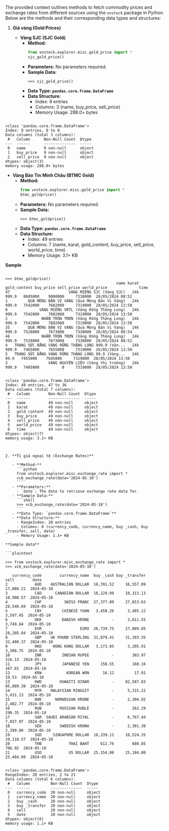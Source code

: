 The provided context outlines methods to fetch commodity prices and exchange rates from different sources using the `vnstock` package in Python. Below are the methods and their corresponding data types and structures:

1. **Giá vàng (Gold Prices)**
   
   - **Vàng SJC (SJC Gold)**
     - **Method:**
       ```python
       from vnstock.explorer.misc.gold_price import *
       sjc_gold_price()
       ```
     - **Parameters:** No parameters required.
     - **Sample Data:**
       ```shell
       >>> sjc_gold_price()
       ```
     - **Data Type: `pandas.core.frame.DataFrame`**
     - **Data Structure:**
       - Index: 9 entries
       - Columns: 3 (name, buy_price, sell_price)
       - Memory Usage: 288.0+ bytes

```plaintext

<class 'pandas.core.frame.DataFrame'>
Index: 9 entries, 0 to 8
Data columns (total 3 columns):
 #   Column      Non-Null Count  Dtype 
---  ------      --------------  ----- 
 0   name        9 non-null      object
 1   buy_price   9 non-null      object
 2   sell_price  9 non-null      object
dtypes: object(3)
memory usage: 288.0+ bytes

```

   - **Vàng Bảo Tín Minh Châu (BTMC Gold)**
     - **Method:**
       ```python
       from vnstock.explorer.misc.gold_price import * 
       btmc_goldprice()
       ```
     - **Parameters:** No parameters required.
     - **Sample Data:**
       ```shell
       >>> btmc_goldprice()
       ```
     - **Data Type: `pandas.core.frame.DataFrame`**
     - **Data Structure:**
       - Index: 49 entries
       - Columns: 7 (name, karat, gold_content, buy_price, sell_price, world_price, time)
       - Memory Usage: 3.1+ KB

**Sample**

```plaintext

>>> btmc_goldprice()
                                                 name karat gold_content buy_price sell_price world_price              time
47                          VÀNG MIẾNG SJC (Vàng SJC)   24k        999.9   8845000    9000000     7338000  28/05/2024 08:52
1         QUÀ MỪNG BẢN VỊ VÀNG (Quà Mừng Bản Vị Vàng)   24k        999.9   7542000    7682000     7319000  28/05/2024 13:50
0              VÀNG MIẾNG VRTL (Vàng Rồng Thăng Long)   24k        999.9   7542000    7682000     7319000  28/05/2024 13:50
2               NHẪN TRÒN TRƠN (Vàng Rồng Thăng Long)   24k        999.9   7542000    7682000     7319000  28/05/2024 13:50
35        QUÀ MỪNG BẢN VỊ VÀNG (Quà Mừng Bản Vị Vàng)   24k        999.9   7528000    7673000     7338000  28/05/2024 08:54
46              NHẪN TRÒN TRƠN (Vàng Rồng Thăng Long)   24k        999.9   7528000    7673000     7338000  28/05/2024 08:52
4   TRANG SỨC BẰNG VÀNG RỒNG THĂNG LONG 999.9 (Vàn...   24k        999.9   7465000    7655000     7319000  28/05/2024 13:50
5   TRANG SỨC BẰNG VÀNG RỒNG THĂNG LONG 99.9 (Vàng...   24k         99.9   7455000    7645000     7319000  28/05/2024 13:50
3                  VÀNG NGUYÊN LIỆU (Vàng thị trường)   24k        999.9   7405000          0     7319000  28/05/2024 13:50

```

```plaintext

<class 'pandas.core.frame.DataFrame'>
Index: 49 entries, 47 to 36
Data columns (total 7 columns):
 #   Column        Non-Null Count  Dtype 
---  ------        --------------  ----- 
 0   name          49 non-null     object
 1   karat         49 non-null     object
 2   gold_content  49 non-null     object
 3   buy_price     49 non-null     object
 4   sell_price    49 non-null     object
 5   world_price   49 non-null     object
 6   time          49 non-null     object
dtypes: object(7)
memory usage: 3.1+ KB



2. **Tỉ giá ngoại tệ (Exchange Rates)**
   
   - **Method:**
     ```python
     from vnstock.explorer.misc.exchange_rate import *
     vcb_exchange_rate(date='2024-05-10')
     ```
   - **Parameters:**
     - `date`: The date to retrieve exchange rate data for.
   - **Sample Data:**
     ```shell
     >>> vcb_exchange_rate(date='2024-05-10')
     ```
   - **Data Type: `pandas.core.frame.DataFrame`**
   - **Data Structure:**
     - RangeIndex: 20 entries
     - Columns: 6 (currency_code, currency_name, buy _cash, buy _transfer, sell, date)
     - Memory Usage: 1.1+ KB

**Sample data** 

```plaintext

>>> from vnstock.explorer.misc.exchange_rate import *
>>> vcb_exchange_rate(date='2024-05-10')

   currency_code        currency_name  buy _cash buy _transfer       sell        date
2            AUD    AUSTRALIAN DOLLAR  16,391.52     16,557.09  17,088.21  2024-05-10
3            CAD      CANADIAN DOLLAR  18,129.99     18,313.13  18,900.57  2024-05-10
4            CHF          SWISS FRANC  27,377.09     27,653.63  28,540.69  2024-05-10
5            CNY         CHINESE YUAN   3,450.26      3,485.12   3,597.45  2024-05-10
6            DKK         DANISH KRONE          -      3,611.55   3,749.84  2024-05-10
7            EUR                 EURO  26,739.75     27,009.85  28,205.84  2024-05-10
8            GBP    UK POUND STERLING  31,079.41     31,393.35  32,400.37  2024-05-10
9            HKD     HONG KONG DOLLAR   3,173.85      3,205.91   3,308.75  2024-05-10
10           INR         INDIAN RUPEE          -        303.97     316.13  2024-05-10
11           JPY         JAPANESE YEN     158.55        160.16     167.81  2024-05-10
12           KRW           KOREAN WON      16.12         17.91      19.53  2024-05-10
13           KWD        KUWAITI DINAR          -     82,587.83  85,889.30  2024-05-10
14           MYR    MALAYSIAN RINGGIT          -      5,315.22   5,431.13  2024-05-10
15           NOK      NORWEGIAN KRONE          -      2,304.92   2,402.77  2024-05-10
16           RUB        RUSSIAN RUBLE          -        262.29     290.35  2024-05-10
17           SAR  SAUDI ARABIAN RIYAL          -      6,767.44   7,037.97  2024-05-10
18           SEK        SWEDISH KRONA          -      2,301.30   2,399.00  2024-05-10
19           SGD     SINGAPORE DOLLAR  18,339.11     18,524.35  19,118.57  2024-05-10
20           THB            THAI BAHT     612.76        680.85     706.92  2024-05-10
21           USD            US DOLLAR  25,154.00     25,184.00  25,484.00  2024-05-10

```

```plaintext

<class 'pandas.core.frame.DataFrame'>
RangeIndex: 20 entries, 2 to 21
Data columns (total 6 columns):
 #   Column         Non-Null Count  Dtype 
---  ------         --------------  ----- 
 0   currency_code  20 non-null     object
 1   currency_name  20 non-null     object
 2   buy _cash      20 non-null     object
 3   buy _transfer  20 non-null     object
 4   sell           20 non-null     object
 5   date           20 non-null     object
dtypes: object(6)
memory usage: 1.1+ KB

```


